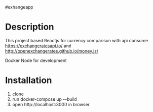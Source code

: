 #exhangeapp

# Description
  This project based Reactjs for currency comparison with api consume https://exchangeratesapi.io/ and http://openexchangerates.github.io/money.js/
  
  Docker Node for development
  
# Installation
  1. clone 
  2. run docker-compose up --build 
  3. open http://localhost:3000 in browser
